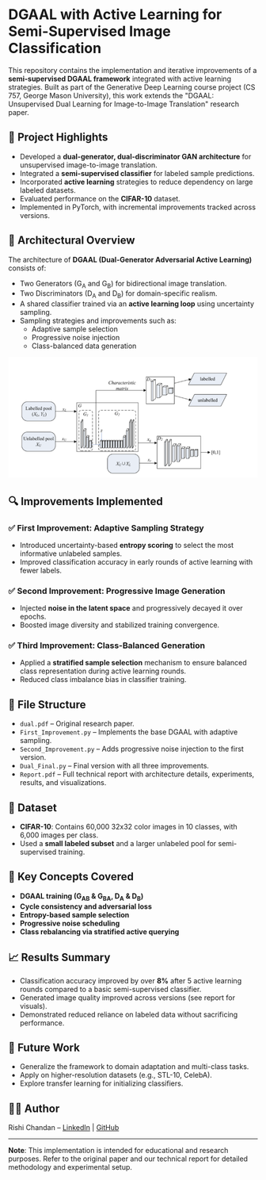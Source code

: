 
# DGAAL with Active Learning for Semi-Supervised Image Classification

This repository contains the implementation and iterative improvements of a **semi-supervised DGAAL framework** integrated with active learning strategies. Built as part of the Generative Deep Learning course project (CS 757, George Mason University), this work extends the "DGAAL: Unsupervised Dual Learning for Image-to-Image Translation" research paper.

## 📌 Project Highlights

- Developed a **dual-generator, dual-discriminator GAN architecture** for unsupervised image-to-image translation.
- Integrated a **semi-supervised classifier** for labeled sample predictions.
- Incorporated **active learning** strategies to reduce dependency on large labeled datasets.
- Evaluated performance on the **CIFAR-10** dataset.
- Implemented in PyTorch, with incremental improvements tracked across versions.

## 🔧 Architectural Overview

The architecture of **DGAAL (Dual-Generator Adversarial Active Learning)** consists of:

- Two Generators (G<sub>A</sub> and G<sub>B</sub>) for bidirectional image translation.
- Two Discriminators (D<sub>A</sub> and D<sub>B</sub>) for domain-specific realism.
- A shared classifier trained via an **active learning loop** using uncertainty sampling.
- Sampling strategies and improvements such as:
  - Adaptive sample selection
  - Progressive noise injection
  - Class-balanced data generation

![DGAAL Architecture](dgaal_architecture.png)


## 🔍 Improvements Implemented

### ✅ First Improvement: Adaptive Sampling Strategy
- Introduced uncertainty-based **entropy scoring** to select the most informative unlabeled samples.
- Improved classification accuracy in early rounds of active learning with fewer labels.

### ✅ Second Improvement: Progressive Image Generation
- Injected **noise in the latent space** and progressively decayed it over epochs.
- Boosted image diversity and stabilized training convergence.

### ✅ Third Improvement: Class-Balanced Generation
- Applied a **stratified sample selection** mechanism to ensure balanced class representation during active learning rounds.
- Reduced class imbalance bias in classifier training.

## 📁 File Structure

- `dual.pdf` – Original research paper.
- `First_Improvement.py` – Implements the base DGAAL with adaptive sampling.
- `Second_Improvement.py` – Adds progressive noise injection to the first version.
- `Dual_Final.py` – Final version with all three improvements.
- `Report.pdf` – Full technical report with architecture details, experiments, results, and visualizations.

## 🧪 Dataset

- **CIFAR-10**: Contains 60,000 32x32 color images in 10 classes, with 6,000 images per class.
- Used a **small labeled subset** and a larger unlabeled pool for semi-supervised training.

## 🧠 Key Concepts Covered

- **DGAAL training (G<sub>AB</sub> & G<sub>BA</sub>, D<sub>A</sub> & D<sub>B</sub>)**
- **Cycle consistency and adversarial loss**
- **Entropy-based sample selection**
- **Progressive noise scheduling**
- **Class rebalancing via stratified active querying**

## 📈 Results Summary

- Classification accuracy improved by over **8%** after 5 active learning rounds compared to a basic semi-supervised classifier.
- Generated image quality improved across versions (see report for visuals).
- Demonstrated reduced reliance on labeled data without sacrificing performance.

## 🚀 Future Work

- Generalize the framework to domain adaptation and multi-class tasks.
- Apply on higher-resolution datasets (e.g., STL-10, CelebA).
- Explore transfer learning for initializing classifiers.

## 👨‍💻 Author

Rishi Chandan – [LinkedIn](https://www.linkedin.com/in/rishichandan/) | [GitHub](https://github.com/rishichandan)

---

**Note**: This implementation is intended for educational and research purposes. Refer to the original paper and our technical report for detailed methodology and experimental setup.
